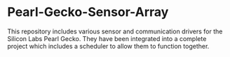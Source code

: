# Pearl-Gecko-Sensor-Array
This repository includes various sensor and communication drivers for the Silicon Labs Pearl Gecko. They have been integrated into a complete project which includes a scheduler to allow them to function together. 
